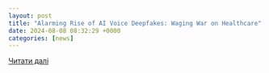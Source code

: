 ```yaml
---
layout: post
title: "Alarming Rise of AI Voice Deepfakes: Waging War on Healthcare"
date: 2024-08-08 08:32:29 +0000
categories: [news]
---
```


[Читати далі](https://hitconsultant.net/2024/08/08/ai-voice-deepfakes-waging-war-on-healthcare/)
